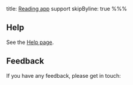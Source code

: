 title: [Reading app](/reading-app/) support
skipByline: true
%%%

## Help

See the [Help page](../help/).

## Feedback

If you have any feedback, please get in touch:

<ul>
<script type="text/javascript">
//<![CDATA[
<!--
var x="function f(x){var i,o=\"\",l=x.length;for(i=l-1;i>=0;i--) {try{o+=x.c" +
"harAt(i);}catch(e){}}return o;}f(\")\\\"function f(x,y){var i,o=\\\"\\\\\\\""+
"\\\\,l=x.length;for(i=0;i<l;i++){if(i<13)y++;y%=127;o+=String.fromCharCode(" +
"x.charCodeAt(i)^(y++));}return o;}f(\\\"\\\\j\\\\\\\\177qa{}th0WPMRBDG\\\\\\"+
"\\002\\\\\\\\t\\\\\\\\020AG\\\\\\\\021\\\\\\\\014P\\\\\\\\022[FPP\\\\\\\\nd" +
"\\\\\\\\033WZUQJPz)'/(*\\\\\\\\006#'<-'->&&<=|0;\\\\\\\\tti\\\\\\\\0354;20a" +
"q>^]M\\\\\\\\017\\\\\\\\r[DNSYQ\\\"\\\\,13)\\\"(f};)lo,0(rtsbus.o nruter};)" +
"i(tArahc.x=+o{)--i;0=>i;1-l=i(rof}}{)e(hctac};l=+l;x=+x{yrt{)49=!)31/l(tAed" +
"oCrahc.x(elihw;lo=l,htgnel.x=lo,\\\"\\\"=o,i rav{)x(f noitcnuf\")"           ;
while(x=eval(x));
//-->
//]]>
</script>
</ul>

